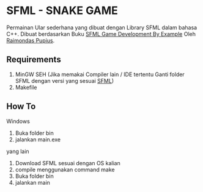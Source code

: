 # SFML - SNAKE GAME

Permainan Ular sederhana yang dibuat dengan Library SFML dalam bahasa C++. Dibuat berdasarkan Buku [SFML Game Development By Example](https://www.amazon.com/SFML-Development-Example-Raimondas-Pupius/dp/1785287346) Oleh [Raimondas Pupius](https://www.amazon.com/s?i=stripbooks&rh=p_27%3ARaimondas+Pupius&s=relevancerank&text=Raimondas+Pupius&ref=dp_byline_sr_book_1).

## Requirements

1. MinGW SEH (Jika memakai Compiler lain / IDE tertentu Ganti folder SFML dengan versi yang sesuai [SFML](https://www.sfml-dev.org/download/sfml/2.5.1/))
2. Makefile

## How To
Windows
1. Buka folder bin
2. jalankan main.exe


yang lain
1. Download SFML sesuai dengan  OS kalian
2. compile menggunakan command make
3. Buka folder bin
2. jalankan main
